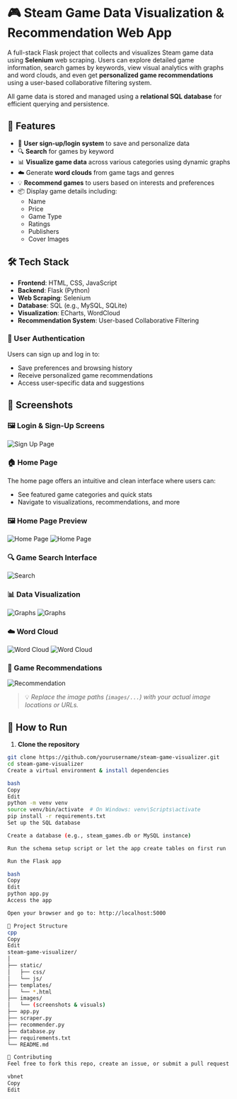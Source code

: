 # 🎮 Steam Game Data Visualization & Recommendation Web App

A full-stack Flask project that collects and visualizes Steam game data using **Selenium** web scraping. Users can explore detailed game information, search games by keywords, view visual analytics with graphs and word clouds, and even get **personalized game recommendations** using a user-based collaborative filtering system.

All game data is stored and managed using a **relational SQL database** for efficient querying and persistence.

## 🌟 Features

- 🔐 **User sign-up/login system** to save and personalize data
- 🔍 **Search** for games by keyword
- 📊 **Visualize game data** across various categories using dynamic graphs
- ☁️ Generate **word clouds** from game tags and genres
- 💡 **Recommend games** to users based on interests and preferences
- 📦 Display game details including:
  - Name
  - Price
  - Game Type
  - Ratings
  - Publishers
  - Cover Images

## 🛠️ Tech Stack

- **Frontend**: HTML, CSS, JavaScript
- **Backend**: Flask (Python)
- **Web Scraping**: Selenium
- **Database**: SQL (e.g., MySQL, SQLite)
- **Visualization**: ECharts, WordCloud
- **Recommendation System**: User-based Collaborative Filtering

### 🔐 User Authentication

Users can sign up and log in to:

- Save preferences and browsing history
- Receive personalized game recommendations
- Access user-specific data and suggestions

## 📸 Screenshots

### 🖼️ Login & Sign-Up Screens

![Sign Up Page](image/signup.png)

### 🏠 Home Page

The home page offers an intuitive and clean interface where users can:

- See featured game categories and quick stats
- Navigate to visualizations, recommendations, and more

### 🖼️ Home Page Preview

![Home Page](image/homepage1.png)
![Home Page](image/homepage2.png)

### 🔍 Game Search Interface
![Search](image/search.png)

### 📊 Data Visualization
![Graphs](image/visual1.png)
![Graphs](image/visual2.png)

### ☁️ Word Cloud
![Word Cloud](image/wordcloud1.png)
![Word Cloud](image/wordcloud2.png)

### 🎯 Game Recommendations
![Recommendation](image/recommendation.png)

> 💡 *Replace the image paths (`images/...`) with your actual image locations or URLs.*

## 🚀 How to Run

1. **Clone the repository**

```bash
git clone https://github.com/yourusername/steam-game-visualizer.git
cd steam-game-visualizer
Create a virtual environment & install dependencies

bash
Copy
Edit
python -m venv venv
source venv/bin/activate  # On Windows: venv\Scripts\activate
pip install -r requirements.txt
Set up the SQL database

Create a database (e.g., steam_games.db or MySQL instance)

Run the schema setup script or let the app create tables on first run

Run the Flask app

bash
Copy
Edit
python app.py
Access the app

Open your browser and go to: http://localhost:5000

📂 Project Structure
cpp
Copy
Edit
steam-game-visualizer/
│
├── static/
│   ├── css/
│   └── js/
├── templates/
│   └── *.html
├── images/
│   └── (screenshots & visuals)
├── app.py
├── scraper.py
├── recommender.py
├── database.py
├── requirements.txt
└── README.md

🤝 Contributing
Feel free to fork this repo, create an issue, or submit a pull request!

vbnet
Copy
Edit
